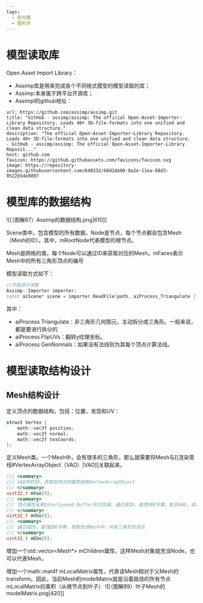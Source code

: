 ```yaml
---
tags:
  - 软光栅
  - 图形学
---
```


# 模型读取库

Open Asset Import Library：
- Assimp库是用来完成各个不同格式模型的模型读取的库；
- Assimp:本身属于跨平台开源库；
- Assimpl的github地址：
```cardlink
url: https://github.com/assimp/assimp.git
title: "GitHub - assimp/assimp: The official Open-Asset-Importer-Library Repository. Loads 40+ 3D-file-formats into one unified and clean data structure."
description: "The official Open-Asset-Importer-Library Repository. Loads 40+ 3D-file-formats into one unified and clean data structure.  - GitHub - assimp/assimp: The official Open-Asset-Importer-Library Reposit..."
host: github.com
favicon: https://github.githubassets.com/favicons/favicon.svg
image: https://repository-images.githubusercontent.com/648332/68d2de00-8a2e-11ea-88d3-9522b54e0897
```

# 模型库的数据结构

![[（图解87）Assmip的数据结构.png|610]]

Scene类中，包含模型的所有数据。Node是节点，每个节点都会包含Mesh（Mesh的ID）。其中，mRootNode代表模型的根节点。 

Mesh是网格的类，每个Node可以通过ID来获取对应的Mesh。mFaces表示Mesh中的所有三角形顶点的编号

模型读取方式如下：
```Cpp
//开始进行读取
Assimp::Importer importer;
const aiScene* scene = importer.ReadFile(path, aiProcess_Triangulate | aiProcess_FlipUVs | aiProcess_GenNormals);
```
其中：
- aiProcess Triangulate：非三角形几何图元，主动拆分成三角形。一般来说，都是要进行拆分的
- aiProcess FlipUVs：翻转y纹理坐标。
- aiProcess GenNormals：如果没有法线则为其每个顶点计算法线。

# 模型读取结构设计

## Mesh结构设计

定义顶点的数据结构，包括：位置，发现和UV：
```Cpp
struct Vertex {
    math::vec3f position;
    math::vec3f normal;
    math::vec2f texCoords;
};
```

定义Mesh类。一个Mesh中，会有很多的三角形，那么就需要将Mesh与[[渲染管线#VertexArrayObject（VAO）|VAO]]关联起来。
```Cpp
/// <summary>
/// VAO中的ID，获取到顶点的属性结构VertexArrayObject
/// </summary>
uint32_t mVao{0};
/// <summary>
/// 顶点属性采用Interleaved Buffer形式存储。通过该ID，查找VBO字典，配合VAO，读取顶点属性
/// </summary>
uint32_t mVbo{0};
/// <summary>
/// 通过该ID，查找EBO字典，获取到该Mesh中，所有三角形的顶点
/// </summary>
uint32_t mEbo{0};
```
增加一个std::vector<Mesh*> mChildren属性，这样Mesh对象就充当Node，也可以代表Mesh。

增加一个math::mat4f mLocalMatrix属性，代表该Mesh相对于父Mesh的transform。因此，当前Mesh的modelMatrix就是沿着路径的所有节点mLocalMatrix的乘积（从根节点到叶子）
![[（图解89）叶子Mesh的modelMatrix.png|420]]